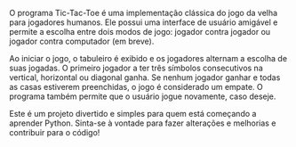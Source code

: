 O programa Tic-Tac-Toe é uma implementação clássica do jogo da velha para jogadores humanos.
Ele possui uma interface de usuário amigável e permite a escolha entre dois modos de jogo: jogador contra jogador ou jogador contra computador (em breve).

Ao iniciar o jogo, o tabuleiro é exibido e os jogadores alternam a escolha de suas jogadas. O primeiro jogador a ter três símbolos consecutivos na vertical, horizontal ou
diagonal ganha. Se nenhum jogador ganhar e todas as casas estiverem preenchidas, o jogo é considerado um empate.
O programa também permite que o usuário jogue novamente, caso deseje.

Este é um projeto divertido e simples para quem está começando a aprender Python. Sinta-se à vontade para fazer alterações e melhorias e contribuir para o código!
